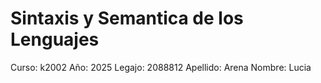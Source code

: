 # Sintaxis y Semantica de los Lenguajes
Curso: k2002
Año: 2025
Legajo: 2088812
Apellido: Arena
Nombre: Lucia
